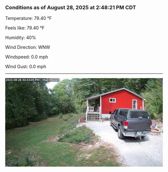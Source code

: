 ### Conditions as of August 28, 2025 at 2:48:21 PM CDT 

Temperature: 79.40 &deg;F

Feels like: 79.40 &deg;F

Humidity: 40%

Wind Direction: WNW

Windspeed: 0.0 mph

Wind Gust: 0.0 mph

---

<img src="./images/latest.jpeg"/>


